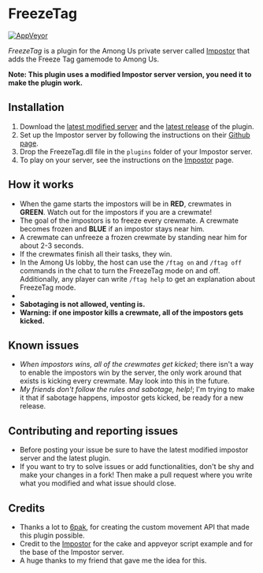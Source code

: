 FreezeTag
=========

[![AppVeyor](https://ci.appveyor.com/api/projects/status/2xv760q7g0payy74/branch/master?svg=true)](https://ci.appveyor.com/project/LorenzoPapi/freezetag/branch/master)

*FreezeTag* is a plugin for the Among Us private server called [Impostor](https://github.com/Impostor/Impostor) that adds the Freeze Tag gamemode to Among Us.

**Note: This plugin uses a modified Impostor server version, you need it to make the plugin work.**

## Installation
1. Download the [latest modified server](https://ci.appveyor.com/project/LorenzoPapi/freezetag/branch/master/artifacts) and the [latest release](https://ci.appveyor.com/project/LorenzoPapi/freezetag/branch/master/artifacts) of the plugin.
2. Set up the Impostor server by following the instructions on their [Github page](https://github.com/Impostor/Impostor).
3. Drop the FreezeTag.dll file in the `plugins` folder of your Impostor server.
4. To play on your server, see the instructions on the [Impostor](https://github.com/Impostor/Impostor) page.

## How it works
- When the game starts the impostors will be in **RED**, crewmates in **GREEN**. Watch out for the impostors if you are a crewmate!
- The goal of the impostors is to freeze every crewmate. A crewmate becomes frozen and **BLUE** if an impostor stays near him.
- A crewmate can unfreeze a frozen crewmate by standing near him for about 2-3 seconds.
- If the crewmates finish all their tasks, they win.
- In the Among Us lobby, the host can use the `/ftag on` and `/ftag off` commands in the chat to turn the FreezeTag mode on and off. Additionally, any player can write `/ftag help` to get an explanation about FreezeTag mode.
- 
- **Sabotaging is not allowed, venting is.**
- **Warning: if one impostor kills a crewmate, all of the impostors gets kicked.**

## Known issues
- *When impostors wins, all of the crewmates get kicked*; there isn't a way to enable the impostors win by the server, the only work around that exists is kicking every crewmate. May look into this in the future.
- *My friends don't follow the rules and sabotage, help!*; I'm trying to make it that if sabotage happens, impostor gets kicked, be ready for a new release.

## Contributing and reporting issues
- Before posting your issue be sure to have the latest modified impostor server and the latest plugin.
- If you want to try to solve issues or add functionalities, don't be shy and make your changes in a fork! Then make a pull request where you write what you modified and what issue should close.

## Credits
- Thanks a lot to [6pak](https://github.com/6pak), for creating the custom movement API that made this plugin possible.
- Credit to the [Impostor](https://github.com/Impostor/Impostor) for the cake and appveyor script example and for the base of the Impostor server.
- A huge thanks to my friend that gave me the idea for this.
